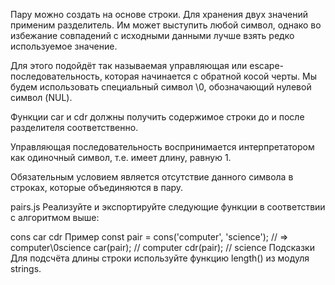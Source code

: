 Пару можно создать на основе строки. Для хранения двух значений применим разделитель. Им может выступить любой символ, однако во избежание совпадений с исходными данными лучше взять редко используемое значение.

Для этого подойдёт так называемая управляющая или escape-последовательность, которая начинается с обратной косой черты. Мы будем использовать специальный символ \0, обозначающий нулевой символ (NUL).

Функции car и cdr должны получить содержимое строки до и после разделителя соответственно.

Управляющая последовательность воспринимается интерпретатором как одиночный символ, т.е. имеет длину, равную 1.

Обязательным условием является отсутствие данного символа в строках, которые объединяются в пару.

pairs.js
Реализуйте и экспортируйте следующие функции в соответствии с алгоритмом выше:

cons
car
cdr
Пример
const pair = cons('computer', 'science');   // => computer\0science
car(pair); // computer
cdr(pair); // science
Подсказки
Для подсчёта длины строки используйте функцию length() из модуля strings.